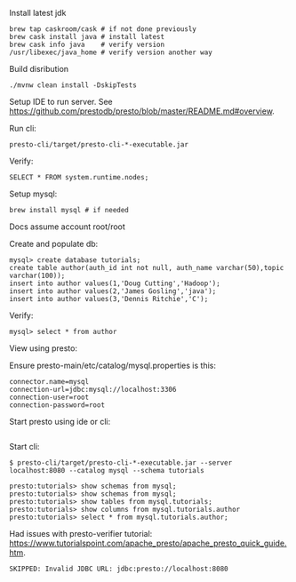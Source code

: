 Install latest jdk

```
brew tap caskroom/cask # if not done previously
brew cask install java # install latest
brew cask info java    # verify version
/usr/libexec/java_home # verify version another way
```

Build disribution

```
./mvnw clean install -DskipTests
```

Setup IDE to run server. See https://github.com/prestodb/presto/blob/master/README.md#overview.

Run cli:

```
presto-cli/target/presto-cli-*-executable.jar
```

Verify:

```
SELECT * FROM system.runtime.nodes;
```

Setup mysql:

```
brew install mysql # if needed
```

Docs assume account root/root

Create and populate db:

```
mysql> create database tutorials;
create table author(auth_id int not null, auth_name varchar(50),topic varchar(100));
insert into author values(1,'Doug Cutting','Hadoop');
insert into author values(2,'James Gosling','java');
insert into author values(3,'Dennis Ritchie','C');
```

Verify:
```
mysql> select * from author
```

View using presto:

Ensure presto-main/etc/catalog/mysql.properties is this:
```
connector.name=mysql
connection-url=jdbc:mysql://localhost:3306
connection-user=root
connection-password=root
```

Start presto using ide or cli:
```

```

Start cli:
```
$ presto-cli/target/presto-cli-*-executable.jar --server localhost:8080 --catalog mysql --schema tutorials

presto:tutorials> show schemas from mysql;
presto:tutorials> show schemas from mysql;
presto:tutorials> show tables from mysql.tutorials;
presto:tutorials> show columns from mysql.tutorials.author
presto:tutorials> select * from mysql.tutorials.author;
```


Had issues with presto-verifier tutorial: https://www.tutorialspoint.com/apache_presto/apache_presto_quick_guide.htm.

```
SKIPPED: Invalid JDBC URL: jdbc:presto://localhost:8080
```

